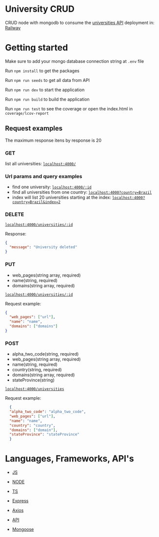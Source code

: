 # University CRUD

  CRUD node with mongodb to consume the [universities API](http://universities.hipolabs.com/search)
  deployment in: [Railway](https://college-node-production.up.railway.app/universities)

# Getting started

  Make sure to add your mongo database connection string at `.env` file

  Run `npm install` to get the packages

  Run `npm run seeds` to get all data from API

  Run `npm run dev` to start the application

  Run `npm run build` to build the application

  Run `npm run test` to see the coverage or open the index.html in `coverage/lcov-report`

## Request examples

  The maximum response itens by response is 20
    
  ### GET

  list all universities: [`localhost:4000/`](http://localhost:4000/universities)

  ### Url params and query examples

  - find one university: [`localhost:4000/:id`](http://localhost:4000/:id)
  - find all universities from one country: [`localhost:4000?country=Brazil`](http://localhost:4000?country=Brazil)
  - index will list 20 universities starting at the index: [`localhost:4000?country=Brazil&index=2`](http://localhost:4000?country=Brazil&index=2)

  ### DELETE

  [`localhost:4000/universities/:id`](http://localhost:4000/universities/:id)

  Response:
  ```JSON
  {
	"message": "University deleted"
  }
  ```

  ### PUT

  - web_pages(string array, required)
  - name(string, required)
  - domains(string array, required)

  [`localhost:4000/universities/:id`](http://localhost:4000/universities/:id)

  Request example: 
  ```JSON
  {
	"web_pages": ["url"],
	"name": "name",
	"domains": ["domains"]
  }

  ```
  ### POST

  - alpha_two_code(string, required)
  - web_pages(string array, required)
  - name(string, required)
  - country(string, required)
  - domains(string array, required)
  - stateProvince(string)

  [`localhost:4000/universities`](http://localhost:4000/universities)

  Request example: 
  ```JSON
    {
    "alpha_two_code": "alpha_two_code",
    "web_pages": ["url"], 
    "name": "name", 
    "country": "country", 
    "domains": ["domain"],
    "stateProvince": "stateProvince"
    }
  ```
# Languages, Frameworks, API's

* [JS](https://www.javascript.com)

* [NODE](https://nodejs.org/en/)

* [TS](https://www.typescriptlang.org)

* [Express](https://expressjs.com)

* [Axios](https://axios-http.com)

* [API](http://universities.hipolabs.com/search)

* [Mongoose](https://mongoosejs.com)